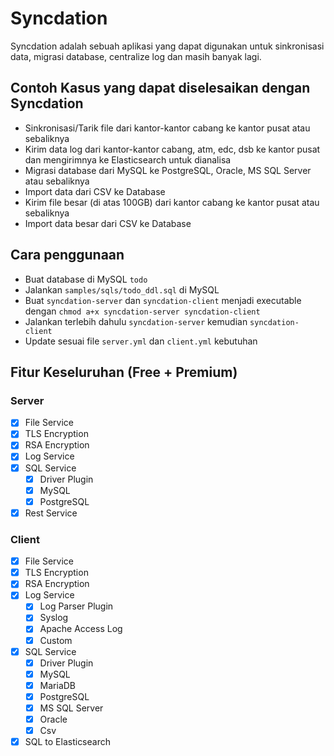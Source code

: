 # Syncdation

Syncdation adalah sebuah aplikasi yang dapat digunakan untuk sinkronisasi data, migrasi database, centralize log dan masih banyak lagi.

## Contoh Kasus yang dapat diselesaikan dengan Syncdation

- Sinkronisasi/Tarik file dari kantor-kantor cabang ke kantor pusat atau sebaliknya
- Kirim data log dari kantor-kantor cabang, atm, edc, dsb ke kantor pusat dan mengirimnya ke Elasticsearch untuk dianalisa
- Migrasi database dari MySQL ke PostgreSQL, Oracle, MS SQL Server atau sebaliknya
- Import data dari CSV ke Database
- Kirim file besar (di atas 100GB) dari kantor cabang ke kantor pusat atau sebaliknya
- Import data besar dari CSV ke Database

## Cara penggunaan

- Buat database di MySQL `todo`
- Jalankan `samples/sqls/todo_ddl.sql` di MySQL
- Buat `syncdation-server` dan `syncdation-client` menjadi executable dengan `chmod a+x syncdation-server syncdation-client`
- Jalankan terlebih dahulu `syncdation-server` kemudian `syncdation-client`
- Update sesuai file `server.yml` dan `client.yml` kebutuhan

## Fitur Keseluruhan (Free + Premium)

### Server
  - [X] File Service
  - [X] TLS Encryption
  - [X] RSA Encryption
  - [X] Log Service
  - [X] SQL Service
    - [X] Driver Plugin
    - [X] MySQL
    - [X] PostgreSQL
  - [X] Rest Service

### Client
  - [X] File Service
  - [X] TLS Encryption
  - [X] RSA Encryption
  - [X] Log Service
    - [X] Log Parser Plugin
    - [X] Syslog
    - [X] Apache Access Log
    - [X] Custom
  - [X] SQL Service
    - [X] Driver Plugin
    - [X] MySQL
    - [X] MariaDB
    - [X] PostgreSQL
    - [X] MS SQL Server
    - [X] Oracle
    - [X] Csv
  - [X] SQL to Elasticsearch
